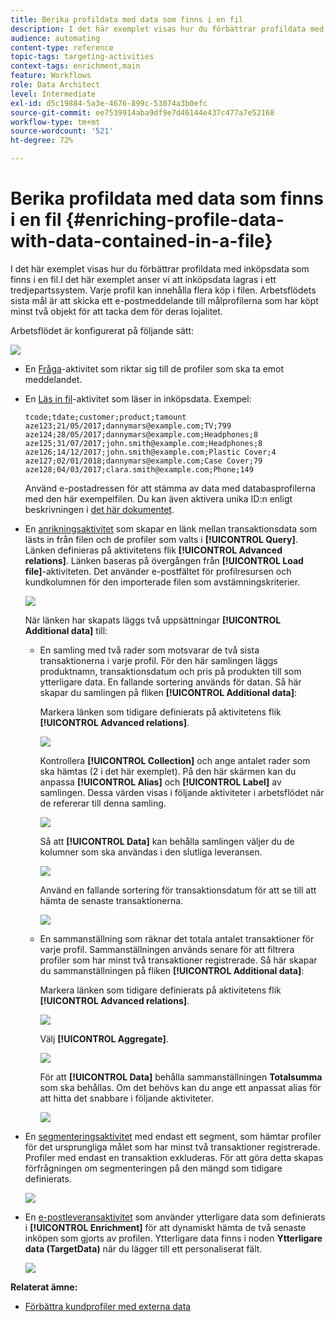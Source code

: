 ```yaml
---
title: Berika profildata med data som finns i en fil
description: I det här exemplet visas hur du förbättrar profildata med inköpsdata som finns i en fil.
audience: automating
content-type: reference
topic-tags: targeting-activities
context-tags: enrichment,main
feature: Workflows
role: Data Architect
level: Intermediate
exl-id: d5c19884-5a3e-4676-899c-53074a3b0efc
source-git-commit: ee7539914aba9df9e7d46144e437c477a7e52168
workflow-type: tm+mt
source-wordcount: '521'
ht-degree: 72%

---
```


# Berika profildata med data som finns i en fil {#enriching-profile-data-with-data-contained-in-a-file}

I det här exemplet visas hur du förbättrar profildata med inköpsdata som finns i en fil.I det här exemplet anser vi att inköpsdata lagras i ett tredjepartssystem. Varje profil kan innehålla flera köp i filen. Arbetsflödets sista mål är att skicka ett e-postmeddelande till målprofilerna som har köpt minst två objekt för att tacka dem för deras lojalitet.

Arbetsflödet är konfigurerat på följande sätt:

![](assets/enrichment_example_workflow.png)

* En [Fråga](../../automating/using/query.md)-aktivitet som riktar sig till de profiler som ska ta emot meddelandet.
* En [Läs in fil](../../automating/using/load-file.md)-aktivitet som läser in inköpsdata. Exempel:

  ```
  tcode;tdate;customer;product;tamount
  aze123;21/05/2017;dannymars@example.com;TV;799
  aze124;28/05/2017;dannymars@example.com;Headphones;8
  aze125;31/07/2017;john.smith@example.com;Headphones;8
  aze126;14/12/2017;john.smith@example.com;Plastic Cover;4
  aze127;02/01/2018;dannymars@example.com;Case Cover;79
  aze128;04/03/2017;clara.smith@example.com;Phone;149
  ```

  Använd e-postadressen för att stämma av data med databasprofilerna med den här exempelfilen. Du kan även aktivera unika ID:n enligt beskrivningen i [det här dokumentet](../../developing/using/configuring-the-resource-s-data-structure.md#generating-a-unique-id-for-profiles-and-custom-resources).

* En [anrikningsaktivitet](../../automating/using/enrichment.md) som skapar en länk mellan transaktionsdata som lästs in från filen och de profiler som valts i **[!UICONTROL Query]**. Länken definieras på aktivitetens flik **[!UICONTROL Advanced relations]**. Länken baseras på övergången från **[!UICONTROL Load file]**-aktiviteten. Det använder e-postfältet för profilresursen och kundkolumnen för den importerade filen som avstämningskriterier.

  ![](assets/enrichment_example_workflow2.png)

  När länken har skapats läggs två uppsättningar **[!UICONTROL Additional data]** till:

   * En samling med två rader som motsvarar de två sista transaktionerna i varje profil. För den här samlingen läggs produktnamn, transaktionsdatum och pris på produkten till som ytterligare data. En fallande sortering används för datan. Så här skapar du samlingen på fliken **[!UICONTROL Additional data]**:

     Markera länken som tidigare definierats på aktivitetens flik **[!UICONTROL Advanced relations]**.

     ![](assets/enrichment_example_workflow3.png)

     Kontrollera **[!UICONTROL Collection]** och ange antalet rader som ska hämtas (2 i det här exemplet). På den här skärmen kan du anpassa **[!UICONTROL Alias]** och **[!UICONTROL Label]** av samlingen. Dessa värden visas i följande aktiviteter i arbetsflödet när de refererar till denna samling.

     ![](assets/enrichment_example_workflow4.png)

     Så att **[!UICONTROL Data]** kan behålla samlingen väljer du de kolumner som ska användas i den slutliga leveransen.

     ![](assets/enrichment_example_workflow6.png)

     Använd en fallande sortering för transaktionsdatum för att se till att hämta de senaste transaktionerna.

     ![](assets/enrichment_example_workflow7.png)

   * En sammanställning som räknar det totala antalet transaktioner för varje profil. Sammanställningen används senare för att filtrera profiler som har minst två transaktioner registrerade. Så här skapar du sammanställningen på fliken **[!UICONTROL Additional data]**:

     Markera länken som tidigare definierats på aktivitetens flik **[!UICONTROL Advanced relations]**.

     ![](assets/enrichment_example_workflow3.png)

     Välj **[!UICONTROL Aggregate]**.

     ![](assets/enrichment_example_workflow8.png)

     För att **[!UICONTROL Data]** behålla sammanställningen **Totalsumma** som ska behållas. Om det behövs kan du ange ett anpassat alias för att hitta det snabbare i följande aktiviteter.

     ![](assets/enrichment_example_workflow9.png)

* En [segmenteringsaktivitet](../../automating/using/segmentation.md) med endast ett segment, som hämtar profiler för det ursprungliga målet som har minst två transaktioner registrerade. Profiler med endast en transaktion exkluderas. För att göra detta skapas förfrågningen om segmenteringen på den mängd som tidigare definierats.

  ![](assets/enrichment_example_workflow5.png)

* En [e-postleveransaktivitet](../../automating/using/email-delivery.md) som använder ytterligare data som definierats i **[!UICONTROL Enrichment]** för att dynamiskt hämta de två senaste inköpen som gjorts av profilen. Ytterligare data finns i noden **Ytterligare data (TargetData)** när du lägger till ett personaliserat fält.

  ![](assets/enrichment_example_workflow10.png)

**Relaterat ämne:**

* [Förbättra kundprofiler med externa data](https://helpx.adobe.com/se/campaign/kb/simplify-campaign-management.html#Managedatatofuelengagingexperiences)
